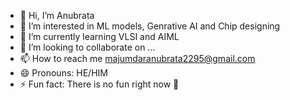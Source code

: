 - 👋 Hi, I’m Anubrata
- 👀 I’m interested in ML models, Genrative AI and Chip designing
- 🌱 I’m currently learning VLSI and AIML
- 💞️ I’m looking to collaborate on ...
- 📫 How to reach me majumdaranubrata2295@gmail.com
- 😄 Pronouns: HE/HIM
- ⚡ Fun fact: There is no fun right now 🥲 

<!---
ANUBRATA708/ANUBRATA708 is a ✨ special ✨ repository because its `README.md` (this file) appears on your GitHub profile.
You can click the Preview link to take a look at your changes.
--->
